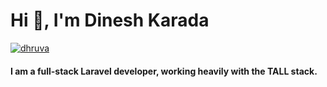 <!--
**dhruva81/dhruva81** is a ✨ _special_ ✨ repository because its `README.md` (this file) appears on your GitHub profile.

Here are some ideas to get you started:

- 🔭 I’m currently working on ...
- 🌱 I’m currently learning ...
- 👯 I’m looking to collaborate on ...
- 🤔 I’m looking for help with ...
- 💬 Ask me about ...
- 📫 How to reach me: ...
- 😄 Pronouns: ...
- ⚡ Fun fact: ...
-->
<h1>Hi 👋, I'm Dinesh Karada</h1>
<div align="left" inline>
<span align="left"> <a href="https://twitter.com/_dhruva" target="blank"><img src="https://img.shields.io/twitter/follow/_dhruva?logo=twitter&style=for-the-badge" alt="dhruva" /></a> </span>
</div>

<h4>I am a full-stack Laravel developer, working heavily with the TALL stack. </h4>


